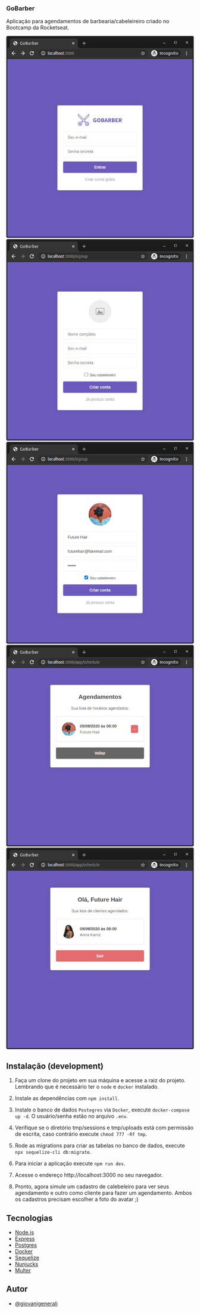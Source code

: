 ### GoBarber

Aplicação para agendamentos de barbearia/cabeleireiro criado no Bootcamp da Rocketseat.

![1](./src/public/screenshots/1.png)
![2](./src/public/screenshots/2.png)
![3](./src/public/screenshots/3.png)
![4](./src/public/screenshots/4.png)
![5](./src/public/screenshots/5.png)

## Instalação (development)

1. Faça um clone do projeto em sua máquina e acesse a raiz do projeto. Lembrando que é necessário ter o `node` e `docker` instalado.

2. Instale as dependências com `npm install`.

3. Instale o banco de dados `Postegres` via `Docker`, execute `docker-compose up -d`. O usuário/senha estão no arquivo `.env`.

4. Verifique se o diretório tmp/sessions e tmp/uploads está com permissão de escrita, caso contrário execute `chmod 777 -Rf tmp`.

5. Rode as migrations para criar as tabelas no banco de dados, execute `npx sequelize-cli db:migrate`.

6. Para iniciar a aplicação execute `npm run dev`.

7. Acesse o endereço http://localhost:3000 no seu navegador.

8. Pronto, agora simule um cadastro de calebeleiro para ver seus agendamento e outro como cliente para fazer um agendamento.
   Ambos os cadastros precisam escolher a foto do avatar ;)

## Tecnologias

- [Node.js](https://nodejs.org)
- [Express](https://expressjs.com)
- [Postgres](https://hub.docker.com/_/postgres)
- [Docker](https://www.docker.com)
- [Sequelize](https://sequelize.org/v5/)
- [Nunjucks](https://mozilla.github.io/nunjucks)
- [Multer](https://github.com/expressjs/multer)

## Autor

- [@giovanigenerali](https://github.com/giovanigenerali)
